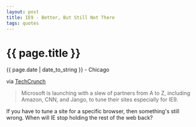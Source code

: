 ```yaml
---
layout: post
title: IE9 - Better, But Still Not There
tags: quotes
---
```


{{ page.title }}
================

<p class="meta">{{ page.date | date_to_string }} - Chicago</p>

via [TechCrunch](http://techcrunch.com/2010/09/15/ie9-sites-shine-tctv/)

> Microsoft is launching with a slew of partners from A to Z, including Amazon, CNN, and Jango, to tune their sites especially for IE9.

If you have to tune a site for a specific browser, then something's still wrong. When will IE stop holding the rest of the web back?
